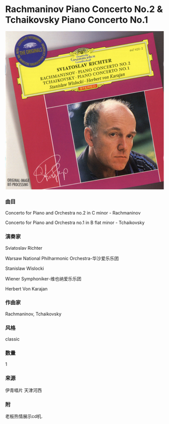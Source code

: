 # Rachmaninov Piano Concerto No.2 & Tchaikovsky Piano Concerto No.1
![_](https://github.com/zhuiyy/My-Discs/blob/main/Rachmaninov%20Piano%20Concerto%20No.2%20%26%20Tchaikovsky%20Piano%20Concerto%20No.1/cover.jpg)
### 曲目
Concerto for Piano and Orchestra no.2 in C minor - Rachmaninov

Concerto for Piano and Orchestra no.1 in B flat minor - Tchaikovsky
### 演奏家
Sviatoslav Richter

Warsaw National Philharmonic Orchestra-华沙爱乐乐团

Stanislaw Wislocki

Wiener Symphoniker-维也纳爱乐乐团

Herbert Von Karajan
### 作曲家
Rachmaninov, Tchaikovsky
### 风格
classic
### 数量
1
### 来源
伊青唱片 天津河西
### 附
老板热情展示cd机.
